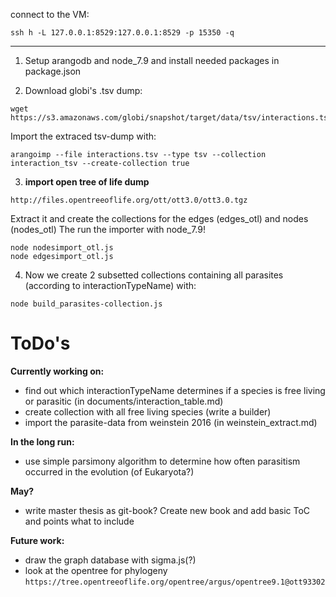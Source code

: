 connect to the VM:
```
ssh h -L 127.0.0.1:8529:127.0.0.1:8529 -p 15350 -q
```
---
1. Setup arangodb and node_7.9 and install needed packages in package.json

2. Download globi's .tsv dump:
```
wget https://s3.amazonaws.com/globi/snapshot/target/data/tsv/interactions.tsv.gz
```

Import the extraced tsv-dump with:
```
arangoimp --file interactions.tsv --type tsv --collection interaction_tsv --create-collection true
```

3. **import open tree of life dump**

```
http://files.opentreeoflife.org/ott/ott3.0/ott3.0.tgz
```
Extract it and create the collections for the edges (edges_otl) and nodes (nodes_otl)
The run the importer with node_7.9!
```
node nodesimport_otl.js
node edgesimport_otl.js
```

4. Now we create 2 subsetted collections containing all parasites (according to interactionTypeName) with:
```
node build_parasites-collection.js
```

# ToDo's

**Currently working on:**
- find out which interactionTypeName determines if a species is free living or parasitic (in documents/interaction_table.md)
- create collection with all free living species (write a builder)
- import the parasite-data from weinstein 2016 (in weinstein_extract.md)

**In the long run:**
- use simple parsimony algorithm to determine how often parasitism occurred in the evolution (of Eukaryota?)

**May?**
- write master thesis as git-book? Create new book and add basic ToC and points what to include

**Future work:**
- draw the graph database with sigma.js(?)
- look at the opentree for phylogeny `https://tree.opentreeoflife.org/opentree/argus/opentree9.1@ott93302`